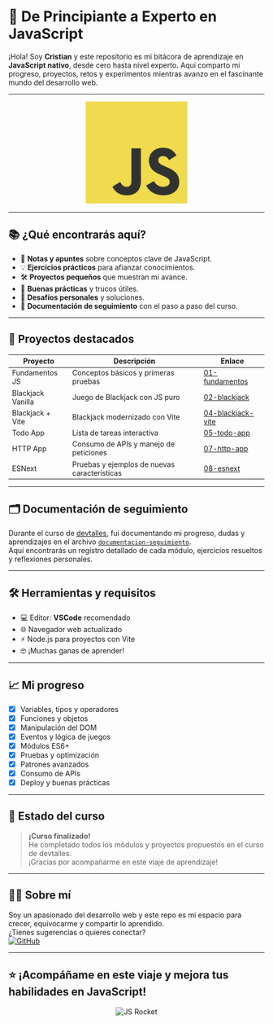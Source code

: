 # 🚀 De Principiante a Experto en JavaScript

¡Hola! Soy **Cristian** y este repositorio es mi bitácora de aprendizaje en **JavaScript nativo**, desde cero hasta nivel experto. Aquí comparto mi progreso, proyectos, retos y experimentos mientras avanzo en el fascinante mundo del desarrollo web.

---

<p align="center">
  <img src="https://raw.githubusercontent.com/github/explore/main/topics/javascript/javascript.png" width="200" alt="JavaScript Logo"/>
</p>

---

## 📚 ¿Qué encontrarás aquí?

- 📝 **Notas y apuntes** sobre conceptos clave de JavaScript.
- 💡 **Ejercicios prácticos** para afianzar conocimientos.
- 🛠️ **Proyectos pequeños** que muestran mi avance.
- 🚦 **Buenas prácticas** y trucos útiles.
- 🎯 **Desafíos personales** y soluciones.
- 📖 **Documentación de seguimiento** con el paso a paso del curso.

---

## 🌱 Proyectos destacados

| Proyecto                | Descripción                                 | Enlace                |
|-------------------------|---------------------------------------------|-----------------------|
| Fundamentos JS          | Conceptos básicos y primeras pruebas        | [01-fundamentos](01-fundamentos/) |
| Blackjack Vanilla       | Juego de Blackjack con JS puro              | [02-blackjack](02-blackjack/)     |
| Blackjack + Vite        | Blackjack modernizado con Vite              | [04-blackjack-vite](04-blackjack-vite/) |
| Todo App                | Lista de tareas interactiva                 | [05-todo-app](05-todo-app/)       |
| HTTP App                | Consumo de APIs y manejo de peticiones      | [07-http-app](07-http-app/)       |
| ESNext                  | Pruebas y ejemplos de nuevas características| [08-esnext](08-esnext/)           |

---

## 🗂️ Documentación de seguimiento

Durante el curso de [devtalles](https://devtalles.com/), fui documentando mi progreso, dudas y aprendizajes en el archivo [`documentacion-seguimiento`](documentacion-seguimiento/).  
Aquí encontrarás un registro detallado de cada módulo, ejercicios resueltos y reflexiones personales.

---

## 🛠️ Herramientas y requisitos

- 💻 Editor: **VSCode** recomendado
- 🌐 Navegador web actualizado
- ⚡ Node.js para proyectos con Vite
- 🤓 ¡Muchas ganas de aprender!

---

## 📈 Mi progreso

- [x] Variables, tipos y operadores
- [x] Funciones y objetos
- [x] Manipulación del DOM
- [x] Eventos y lógica de juegos
- [x] Módulos ES6+
- [x] Pruebas y optimización
- [x] Patrones avanzados
- [x] Consumo de APIs
- [x] Deploy y buenas prácticas

---

## 🎉 Estado del curso

> **¡Curso finalizado!**  
> He completado todos los módulos y proyectos propuestos en el curso de devtalles.  
> ¡Gracias por acompañarme en este viaje de aprendizaje!

---

## 👨‍💻 Sobre mí

Soy un apasionado del desarrollo web y este repo es mi espacio para crecer, equivocarme y compartir lo aprendido.  
¿Tienes sugerencias o quieres conectar?  
[![GitHub](https://img.shields.io/badge/GitHub-cristian-blue?logo=github)](https://github.com/)

---

## ⭐ ¡Acompáñame en este viaje y mejora tus habilidades en JavaScript!

<p align="center">
  <img src="https://media.giphy.com/media/ln7z2eWriiQAllfVcn/giphy.gif" width="200" alt="JS Rocket"/>
</p>